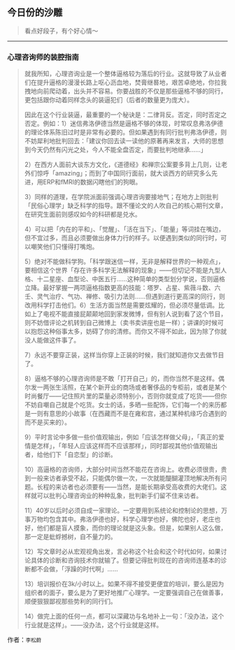 ## 今日份的沙雕

> 看点好段子，有个好心情～


 
---

### 心理咨询师的装腔指南

> 就我所知，心理咨询业是一个整体逼格较为落后的行业。这就导致了从业者们在提升逼格的漫漫长路上呕心沥血地，焚膏继晷地，艰苦卓绝地，你拉我拽地向前爬动着，出头并不容易。你要战胜的不仅是那些逼格不够的同行，更包括跟你动着同样念头的装逼犯们（后者的数量更为庞大）。
> 
> 因此在这个行业装逼，最重要的一个秘诀是：二律背反。否定，同时否定之否定。例如：1）迷信弗洛伊德当然是逼格不够的体现，时常叹息弗洛伊德的理论体系陈旧过时是非常有必要的。但如果遇到有同行批判弗洛伊德，则不妨犀利地批判回去：「建议你回去读一读他的原著再来发言，大师的思想到今天仍然有闪光之处，今人不能全盘否定，而要批判地继承……」
> 
> 2）在西方人面前大谈东方文化，《道德经》和禅宗公案要多背上几则，让老外们惊呼「amazing」；而到了中国同行面前，就大谈西方的研究多么先进，用ERP和fMRI的数据闪瞎他们的狗眼。
> 
> 3）同样的道理，在学院派面前强调心理咨询要接地气；在地方上则批判「民俗心理学」缺乏科学的指导。跟不懂论文的人吹自己的核心期刊文章，在研究生面前则感叹如今的科研都是兑水。
> 
> 4）可以把「内在的平和」、「觉醒」、「活在当下」、「能量」等词挂在嘴边，但不宜过多，而且必须要做出身体力行的样子。以便遇到类似的同行时，可以嘲笑他们只懂得打嘴炮。
> 
> 5）绝对不能做科学狗。「科学跟迷信一样，无非是解释世界的一种观点」，要相信这个世界「存在许多科学无法解释的现象」——但切记不能是九型人格、十二星座、血型论、中医五行……这种简单的类型划分学说，否则逼格立降。最好掌握一两项逼格指数更高的技能：塔罗、占星、紫薇斗数、六壬、灵气治疗、气功、禅修、吸引力法则……但遇到道行更高深的同行，则改用科学打击他们。6）生活方面当然是需要炫耀的，但必须尽量低调。比如上了电视不能直接屁颠颠地回到家发微博，但有别人说到看了这个节目，则不妨借评论之机转到自己微博上（卖书卖讲座也是一样）；讲课的时候可以抱怨这种俗事太多，妨碍了你的清修。而你又不得不如此，因为除了你就没人能做这件事了。
> 
> 7）永远不要穿正装，这样当你穿上正装的时候，我们就知道你又去做节目了。
> 
> 8）逼格不够的心理咨询师是不敢「打开自己」的，而你当然不是这样。偶尔发一两张生活照，在某个新开业的商场或者奢侈品的专柜前，或者是某个时尚餐厅——记住照片里的菜量必须特别小，否则你就变成了吃货——但你不妨自嘲自己就是个吃货。女士的话，多晒一些配饰，它们每一个的来历都是一则有意思的小故事（在西藏而不是在雍和宫，通过某种机缘巧合遇到的而不是买来的）。
> 
> 9）平时言论中多做一些价值观输出，例如「应该怎样做父母」，「真正的爱情是怎样」，「年轻人应该这样而不应该那样」，同时鄙视其他价值观输出者，给他们下「自恋型」的诊断。
> 
> 10）高逼格的咨询师，大部分时间当然不能花在咨询上。收费必须很贵，贵到一般来访者承受不起，只能偶尔做一次，一次就能醍醐灌顶地解决所有问题。长程的来访者也必须要有——当然，是能长期承受高收费的大佬们。这样就可以批判心理咨询业的种种乱象，批判新手们留不住来访者。
> 
> 11）40岁以后时必须自成一家理论。一定要用到系统论和控制论的思想，万事万物均包含其中。弗洛伊德也好，科学心理学也好，佛陀也好，老庄也好，他们都是盲人摸象，而你的理论就是这头象。但是，如果别人这么做，那一定是蚍蜉撼树，自不量力的。
> 
> 12）写文章时必从宏观视角出发，言必称这个社会和这个时代如何，如果讨论具体的诊断和咨询技术你就输了。但要记得批判现在的咨询师连基本的诊断都不会做，「浮躁的时代啊」……
> 
> 13）培训报价在3k/小时以上。如果不得不接受更便宜的培训，要么是因为组织者的面子，要么是为了更好地推广心理学。一定要强调自己在做善事，顺便狠狠鄙视那些势利的同行们。
> 
> 14）做完上面的任何一点，都可以深藏功与名地补上一句：「没办法，这个行业就是这样」。——没办法，这个行业就是这样。


作者：`李松蔚`